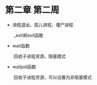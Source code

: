 # 第二章 第二周

- 进程退出、孤儿进程、僵尸进程

  ​	_exit和exit函数
  
- wait函数

  ​	回收子进程资源，阻塞模式

- waitpid函数

  ​	回收子进程资源，可以设置为非阻塞模式

  